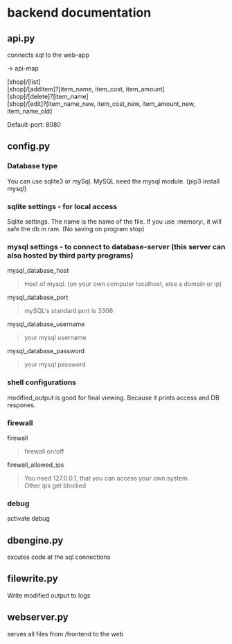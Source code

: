 # backend documentation

## api.py
connects sql to the web-app

-> api-map

[shop]/[list]<br>
[shop]/[additem]?[item_name, item_cost, item_amount]<br>
[shop]/[delete]?[item_name]<br>
[shop]/[edit]?[item_name_new, item_cost_new, item_amount_new, item_name_old]<br>

Default-port: 8080

## config.py
### Database type
You can use sqlite3 or mySql. MySQL need the mysql module. (pip3 install mysql)

### sqlite settings - for local access
Sqlite settings. The name is the name of the file. If you use :memory:, it will safe the db in ram. (No saving on program stop)

### mysql settings - to connect to database-server (this server can also hosted by third party programs)
mysql_database_host

>Host of mysql. (on your own computer localhost, else a domain or ip)

mysql_database_port

>mySQL's standard port is 3306

mysql_database_username

>your mysql username

mysql_database_password

>your mysql password

### shell configurations
modified_output is good for final viewing. Because it prints access and DB respones.

### firewall
firewall
> firewall on/off

firewall_allowed_ips
> You need 127.0.0.1, that you can access your own system. <br>
> Other ips get blocked

### debug
activate debug

## dbengine.py
excutes code at the sql connections

## filewrite.py

Write modified output to logs

## webserver.py

serves all files from /frontend to the web

